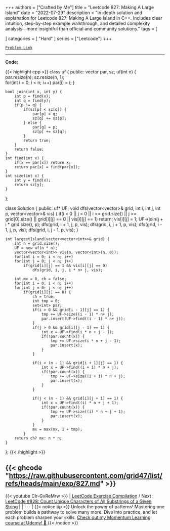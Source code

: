 
+++
authors = ["Crafted by Me"]
title = "Leetcode 827: Making A Large Island"
date = "2022-07-29"
description = "In-depth solution and explanation for Leetcode 827: Making A Large Island in C++. Includes clear intuition, step-by-step example walkthrough, and detailed complexity analysis—more insightful than official and community solutions."
tags = [
    
]
categories = [
    "Hard"
]
series = ["Leetcode"]
+++



[`Problem Link`](https://leetcode.com/problems/making-a-large-island/description/)

---

**Code:**

{{< highlight cpp >}}
class uf {
    public:
    vector<int> par, sz;
    uf(int n) {
        par.resize(n);
        sz.resize(n, 1);        
        for(int i = 0; i < n; i++)
            par[i] = i;
    }
    
    bool join(int x, int y) {
        int p = find(x);
        int q = find(y);
        if(p != q) {
            if(sz[p] < sz[q]) {
                par[p] = q;
                sz[q] += sz[p];
            } else {
                par[q] = p;
                sz[p] += sz[q];                
            }
            return true;
        }
        return false;
    }
    int find(int x) {
        if(x == par[x]) return x;
        return par[x] = find(par[x]);        
    }
    int size(int x) {
        int y = find(x);
        return sz[y];
    }
};


class Solution {
public:
    uf* UF;
    void dfs(vector<vector<int>>& grid, int i, int j, int p, vector<vector<int>>& vis) {
        if(i < 0 || j < 0 || i >= grid.size() || j >= grid[0].size() || grid[i][j] == 0 || vis[i][j] == 1)
            return;
        vis[i][j] = 1;
        UF->join(j + i * grid.size(), p);
        dfs(grid, i + 1, j, p, vis);
        dfs(grid, i, j + 1, p, vis);
        dfs(grid, i - 1, j, p, vis);
        dfs(grid, i, j - 1, p, vis);
    }
    
    int largestIsland(vector<vector<int>>& grid) {
        int n = grid.size();
        UF = new uf(n * n);
        vector<vector<int>> vis(n, vector<int>(n, 0));
        for(int i = 0; i < n; i++) 
        for(int j = 0; j < n; j++)
            if(grid[i][j] == 1 && vis[i][j] == 0)
                dfs(grid, i, j, i * n+ j, vis);
        
        int mx = 0, ch = false;
        for(int i = 0; i < n; i++) 
        for(int j = 0; j < n; j++)
            if(grid[i][j] == 0) {
                ch = true;
                int tmp = 0;
                set<int> par;
                if(i > 0 && grid[i - 1][j] == 1) {
                    tmp += UF->size((i - 1) * n+ j);
                    par.insert(UF->find((i - 1) * n+ j));
                }
                if(j > 0 && grid[i][j - 1] == 1) {
                    int x = UF->find(i * n + j - 1);
                    if(!par.count(x)) {
                        tmp += UF->size(i * n + j - 1);
                        par.insert(x);
                    }
                }

                if(i < (n - 1) && grid[i + 1][j] == 1) {
                    int x = UF->find((i + 1) * n + j);
                    if(!par.count(x)) {
                        tmp += UF->size((i + 1) * n + j);
                        par.insert(x);
                    }
                }

                if(j < (n - 1) && grid[i][j + 1] == 1) {
                    int x = UF->find((i) * n + j + 1);
                    if(!par.count(x)) {
                        tmp += UF->size((i) * n + j + 1);
                        par.insert(x);
                    }
                }
                mx = max(mx, 1 + tmp);
            }
        return ch? mx: n * n;
    }
};
{{< /highlight >}}

{{< ghcode "https://raw.githubusercontent.com/grid47/list/refs/heads/main/exp/827.md" >}}
---
{{< youtube CIr-GvReMrw >}}
| [LeetCode Exercise Compilation](https://grid47.xyz/leetcode/) / Next : [LeetCode #828: Count Unique Characters of All Substrings of a Given String](https://grid47.xyz/posts/leetcode_828) |
| --- |
{{< notice tip >}}
Unlock the power of patterns! Mastering one problem builds a pathway to solve many more. Dive into practice, and let each problem sharpen your skills. [Check out my Momentum Learning course at Udemy! 🚀 ](https://www.udemy.com/course/algorithms-and-data-structures-in-cpp/)
{{< /notice >}}

